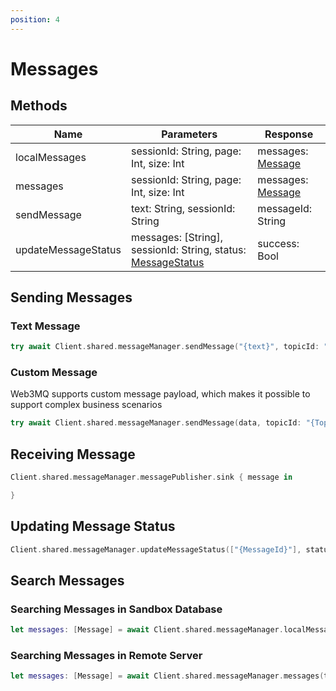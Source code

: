 ```yaml
---
position: 4
---
```


# Messages

## Methods

| Name | Parameters  | Response |
| --- | --- | --- |
| localMessages | sessionId: String, page: Int, size: Int | messages: [Message](/docs/Web3MQ-SDK/Swift-SDK/Structs/#Message) |
| messages | sessionId: String, page: Int, size: Int | messages: [Message](/docs/Web3MQ-SDK/Swift-SDK/Structs/#Message) |
| sendMessage | text: String, sessionId: String | messageId: String |
| updateMessageStatus | messages: [String], sessionId: String, status: [MessageStatus](/docs/Web3MQ-SDK/Swift-SDK/Structs/#MessageStatus) | success: Bool  |

## Sending Messages

### Text Message

```swift
try await Client.shared.messageManager.sendMessage("{text}", topicId: "{TopicId}") 
```

### Custom Message 

Web3MQ supports custom message payload, which makes it possible to support complex business scenarios

```swift
try await Client.shared.messageManager.sendMessage(data, topicId: "{TopicId}") 
```

## Receiving Message

```swift
Client.shared.messageManager.messagePublisher.sink { message in 

}
```

## Updating Message Status

```swift
Client.shared.messageManager.updateMessageStatus(["{MessageId}"], status: .read)
```

## Search Messages

### Searching Messages in Sandbox Database

```swift
let messages: [Message] = await Client.shared.messageManager.localMessages(topicId: "{TopicId}", page: 0, size: 20)
```

### Searching Messages in Remote Server

```swift
let messages: [Message] = await Client.shared.messageManager.messages(topicId: "{TopicId}", page: 0, size: 20)
```